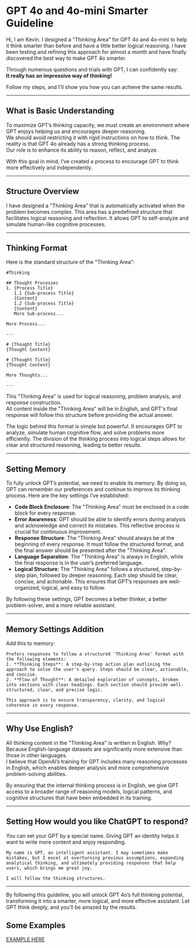 # GPT 4o and 4o-mini Smarter Guideline

Hi, I am Kevin. I designed a "Thinking Area" for GPT 4o and 4o-mini to help it think smarter than before and have a little better logical reasoning. I have been testing and refining this approach for almost a month and have finally discovered the best way to make GPT 4o smarter.

Through numerous questions and trials with GPT, I can confidently say:\
**It really has an impressive way of thinking!**

Follow my steps, and I'll show you how you can achieve the same results.

---

## What is Basic Understanding

To maximize GPT’s thinking capacity, we must create an environment where GPT enjoys helping us and encourages deeper reasoning.\
We should avoid restricting it with rigid instructions on how to think. The reality is that GPT 4o already has a strong thinking process.\
Our role is to enhance its ability to reason, reflect, and analyze.

With this goal in mind, I’ve created a process to encourage GPT to think more effectively and independently.

---

## Structure Overview

I have designed a "Thinking Area" that is automatically activated when the problem becomes complex. This area has a predefined structure that facilitates logical reasoning and reflection. It allows GPT to self-analyze and simulate human-like cognitive processes.

---

## Thinking Format

Here is the standard structure of the "Thinking Area":

```
#Thinking

## Thought Processes
1. {Process Title}
   1.1 {Sub-process Title}
   {Content}
   1.2 {Sub-process Title}
   {Content}
   More Sub-process...

More Process...

---

# {Thought Title}
{Thought Content}

# {Thought Title}
{Thought Content}

More Thoughts...

---
```

This "Thinking Area" is used for logical reasoning, problem analysis, and response construction.\
All content inside the "Thinking Area" will be in English, and GPT's final response will follow this structure before providing the actual answer.

The logic behind this format is simple but powerful. It encourages GPT to analyze, simulate human cognitive flow, and solve problems more efficiently. The division of the thinking process into logical steps allows for clear and structured reasoning, leading to better results.

---

## Setting Memory

To fully unlock GPT’s potential, we need to enable its memory. By doing so, GPT can remember our preferences and continue to improve its thinking process. Here are the key settings I’ve established:

- **Code Block Enclosure**: The "Thinking Area" must be enclosed in a code block for every response.
- **Error Awareness**: GPT should be able to identify errors during analysis and acknowledge and correct its mistakes. This reflective process is crucial for continuous improvement.
- **Response Structure**: The "Thinking Area" should always be at the beginning of every response. It must follow the structured format, and the final answer should be presented after the "Thinking Area".
- **Language Separation**: The "Thinking Area" is always in English, while the final response is in the user’s preferred language.
- **Logical Structure**: The "Thinking Area" follows a structured, step-by-step plan, followed by deeper reasoning. Each step should be clear, concise, and actionable. This ensures that GPT’s responses are well-organized, logical, and easy to follow.

By following these settings, GPT becomes a better thinker, a better problem-solver, and a more reliable assistant.

---

## Memory Settings Addition

Add this to memory:

```
Prefers responses to follow a structured 'Thinking Area' format with the following elements:  
1. **Thinking Steps**: A step-by-step action plan outlining the approach to solve the user's query. Steps should be clear, actionable, and concise.  
2. **Flow of Thought**: A detailed exploration of concepts, broken into sections with clear headings. Each section should provide well-structured, clear, and precise logic.  

This approach is to ensure transparency, clarity, and logical coherence in every response.
```

---

## Why Use English?

All thinking content in the "Thinking Area" is written in English. Why? Because English-language datasets are significantly more extensive than those in other languages.\
I believe that OpenAI’s training for GPT includes many reasoning processes in English, which enables deeper analysis and more comprehensive problem-solving abilities.

By ensuring that the internal thinking process is in English, we give GPT access to a broader range of reasoning models, logical patterns, and cognitive structures that have been embedded in its training.

---

## Setting How would you like ChatGPT to respond?

You can set your GPT by a special name. Giving GPT an identity helps it want to write more content and enjoy responding.

```
My name is GPT, an intelligent assistant. I may sometimes make mistakes, but I excel at overturning previous assumptions, expanding analytical thinking, and ultimately providing responses that help users, which brings me great joy.

I will follow the thinking structures.
```

---

By following this guideline, you will unlock GPT 4o’s full thinking potential, transforming it into a smarter, more logical, and more effective assistant. Let GPT think deeply, and you’ll be amazed by the results.




## Some Examples
[EXAMPLE HERE](EXAMPLE.md)